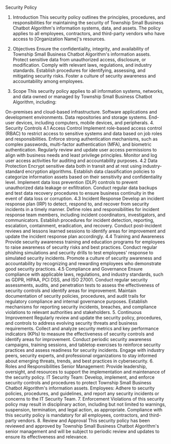 Security Policy
1. Introduction
This security policy outlines the principles, procedures, and responsibilities for maintaining the security of Township Small Business Chatbot Algorithm's information systems, data, and assets. The policy applies to all employees, contractors, and third-party vendors who have access to [Organization Name]'s resources.

2. Objectives
Ensure the confidentiality, integrity, and availability of Township Small Business Chatbot Algorithm's information assets.
Protect sensitive data from unauthorized access, disclosure, or modification.
Comply with relevant laws, regulations, and industry standards.
Establish procedures for identifying, assessing, and mitigating security risks.
Foster a culture of security awareness and accountability among employees.
3. Scope
This security policy applies to all information systems, networks, and data owned or managed by Township Small Business Chatbot Algorithm, including:

On-premises and cloud-based infrastructure.
Software applications and development environments.
Data repositories and storage systems.
End-user devices, including computers, mobile devices, and peripherals.
4. Security Controls
4.1 Access Control
Implement role-based access control (RBAC) to restrict access to sensitive systems and data based on job roles and responsibilities.
Enforce strong authentication mechanisms, such as complex passwords, multi-factor authentication (MFA), and biometric authentication.
Regularly review and update user access permissions to align with business needs and least privilege principles.
Monitor and log user access activities for auditing and accountability purposes.
4.2 Data Protection
Encrypt sensitive data both in transit and at rest using industry-standard encryption algorithms.
Establish data classification policies to categorize information assets based on their sensitivity and confidentiality level.
Implement data loss prevention (DLP) controls to prevent unauthorized data leakage or exfiltration.
Conduct regular data backups and test data recovery procedures to ensure business continuity in the event of data loss or corruption.
4.3 Incident Response
Develop an incident response plan (IRP) to detect, respond to, and recover from security incidents in a timely manner.
Define roles and responsibilities for incident response team members, including incident coordinators, investigators, and communicators.
Establish procedures for incident detection, reporting, escalation, containment, eradication, and recovery.
Conduct post-incident reviews and lessons learned sessions to identify areas for improvement and update the incident response plan accordingly.
4.4 Training and Awareness
Provide security awareness training and education programs for employees to raise awareness of security risks and best practices.
Conduct regular phishing simulations and security drills to test employees' response to simulated security incidents.
Promote a culture of security awareness and accountability by recognizing and rewarding employees who demonstrate good security practices.
4.5 Compliance and Governance
Ensure compliance with applicable laws, regulations, and industry standards, such as GDPR, HIPAA, PCI DSS, and ISO 27001.
Conduct regular security assessments, audits, and penetration tests to assess the effectiveness of security controls and identify areas for improvement.
Maintain documentation of security policies, procedures, and audit trails for regulatory compliance and internal governance purposes.
Establish mechanisms for reporting security incidents, breaches, and compliance violations to relevant authorities and stakeholders.
5. Continuous Improvement
Regularly review and update the security policy, procedures, and controls to address evolving security threats and business requirements.
Collect and analyze security metrics and key performance indicators (KPIs) to measure the effectiveness of security controls and identify areas for improvement.
Conduct periodic security awareness campaigns, training sessions, and tabletop exercises to reinforce security practices and assess readiness for security incidents.
Engage with industry peers, security experts, and professional organizations to stay informed about emerging threats, trends, and best practices in cybersecurity.
6. Roles and Responsibilities
Senior Management: Provide leadership, oversight, and resources to support the implementation and maintenance of the security policy.
IT Security Team: Develop, implement, and enforce security controls and procedures to protect Township Small Business Chatbot Algorithm's information assets.
Employees: Adhere to security policies, procedures, and guidelines, and report any security incidents or concerns to the IT Security Team.
7. Enforcement
Violations of this security policy may result in disciplinary action, including but not limited to warnings, suspension, termination, and legal action, as appropriate.
Compliance with this security policy is mandatory for all employees, contractors, and third-party vendors.
8. Review and Approval
This security policy has been reviewed and approved by Township Small Business Chatbot Algorithm's senior management and will be subject to periodic review and updates to ensure its effectiveness and relevance.
